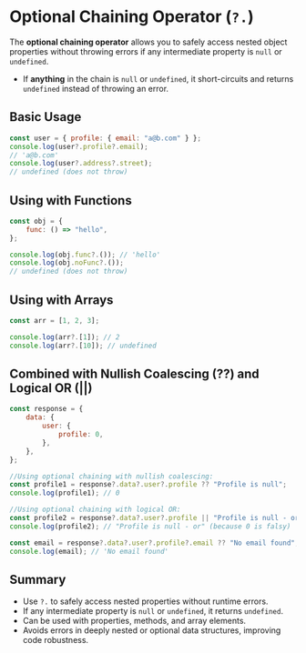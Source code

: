 # Optional Chaining Operator (`?.`)

The **optional chaining operator** allows you to safely access nested object properties without throwing errors if any intermediate property is `null` or `undefined`.

-   If **anything** in the chain is `null` or `undefined`, it short-circuits and returns `undefined` instead of throwing an error.

## Basic Usage

```js
const user = { profile: { email: "a@b.com" } };
console.log(user?.profile?.email);
// 'a@b.com'
console.log(user?.address?.street);
// undefined (does not throw)
```

## Using with Functions

```js
const obj = {
    func: () => "hello",
};

console.log(obj.func?.()); // 'hello'
console.log(obj.noFunc?.());
// undefined (does not throw)
```

## Using with Arrays

```js
const arr = [1, 2, 3];

console.log(arr?.[1]); // 2
console.log(arr?.[10]); // undefined
```

## Combined with Nullish Coalescing (??) and Logical OR (||)

```js
const response = {
    data: {
        user: {
            profile: 0,
        },
    },
};

//Using optional chaining with nullish coalescing:
const profile1 = response?.data?.user?.profile ?? "Profile is null";
console.log(profile1); // 0

//Using optional chaining with logical OR:
const profile2 = response?.data?.user?.profile || "Profile is null - or";
console.log(profile2); // "Profile is null - or" (because 0 is falsy)

const email = response?.data?.user?.profile?.email ?? "No email found";
console.log(email); // 'No email found'
```

## Summary

-   Use `?.` to safely access nested properties without runtime errors.
-   If any intermediate property is `null` or `undefined`, it returns `undefined`.
-   Can be used with properties, methods, and array elements.
-   Avoids errors in deeply nested or optional data structures, improving code robustness.
